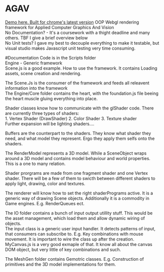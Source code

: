 # AGAV
 [Demo here. Built for chrome's latest version](https://upmkuhn.github.io/AGAV/AGAV/)
OOP Webgl rendering framework for Applied Computer Graphics And  Vision   
No Documentation? - It's a coursework with a thight deadline and many others. TBF I give a brief overview below  
No Unit tests?  I gave my best to decouple everything to make it testable, but visual studio makes Javascript unit testing very time consuming.
  
  
#Documentation
Code is in the Scripts folder  
Engine - Generic framework  
Scene.js is a good example. How to use the framework. It contains Loading assets, scene creation and rendering.  
  
The Scene.Js is the consumer of the framework and feeds all releavent information into the framework  
The Engine/Core folder contains the heart, with the foundation.js file beeing the heart muscle gluing everything into place.  
  
Shader classes know how to communicate with the glShader code. There are currently three types of shaders:  
     1. Vertex Shader (DrawShader)
     2. Color Shader
     3. Texture shader  
Further expansion will be lighting shaders.... 
  
Buffers are the counterpart to the shaders. They know what shader they need, and what model they represent. Ergo they apply them selfs onto the shaders.   
  
The RenderModel represents a 3D model. While a SceneObject wraps around a 3D model and contains model behaviour and world properties. This is a one to many relation.  
  
Shader prorgrams are made from one fragment shader and one Vertex shader. There will be a few of them to swicth between different shaders to apply light, drawing, color and textures.  
  
The renderer will know how to set the right shaderPrograms active. It is a generic way of drawing Scene objects. Additionally it is a commodity in Game engines. E.g. RenderQueues ect. 

The IO folder contains a bunch of input output utillity stuff. This would be the asset management, which load them and allow dynamic wiring of objects.  
The input class is a generic user input handler. It detects patterns of input, that consumers can subscribe to. E.g. Key combinations with mouse movement. It is important to wire the class up after the creation. MyCanvas.js is a very good exmaple of that. It know all about the canvas DOM object, but very little of key combinations and such.  
  
The MeshGen folder contains Gemotric classes. E.g. Construction of primitives and the 3D model implementations for them.
